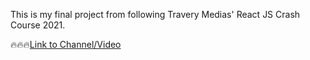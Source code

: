 This is my final project from following Travery Medias' React JS Crash Course 2021. 

:fire::fire::fire:[Link to Channel/Video](https://www.youtube.com/watch?v=w7ejDZ8SWv8)




